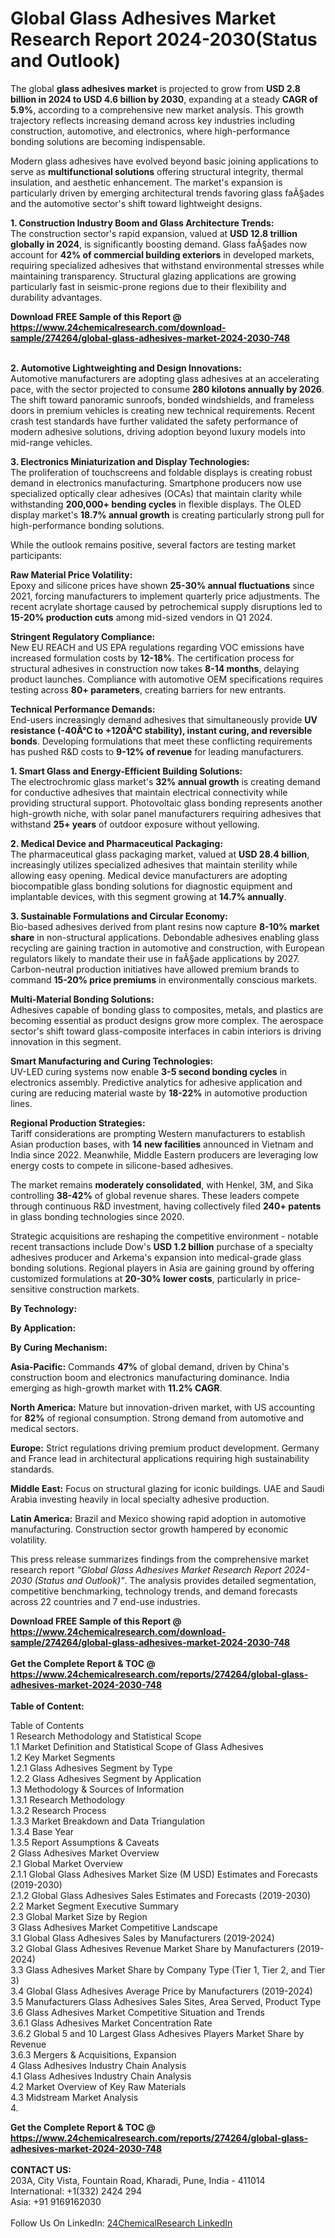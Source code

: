 <h1>Global Glass Adhesives Market Research Report 2024-2030(Status and Outlook)</h1><p>The global <strong>glass adhesives market</strong> is projected to grow from <strong>USD 2.8 billion in 2024 to USD 4.6 billion by 2030</strong>, expanding at a steady <strong>CAGR of 5.9%</strong>, according to a comprehensive new market analysis. This growth trajectory reflects increasing demand across key industries including construction, automotive, and electronics, where high-performance bonding solutions are becoming indispensable.</p><p>Modern glass adhesives have evolved beyond basic joining applications to serve as <strong>multifunctional solutions</strong> offering structural integrity, thermal insulation, and aesthetic enhancement. The market's expansion is particularly driven by emerging architectural trends favoring glass faÃ§ades and the automotive sector's shift toward lightweight designs.</p><p><strong>1. Construction Industry Boom and Glass Architecture Trends:</strong><br>
The construction sector's rapid expansion, valued at <strong>USD 12.8 trillion globally in 2024</strong>, is significantly boosting demand. Glass faÃ§ades now account for <strong>42% of commercial building exteriors</strong> in developed markets, requiring specialized adhesives that withstand environmental stresses while maintaining transparency. Structural glazing applications are growing particularly fast in seismic-prone regions due to their flexibility and durability advantages.</p><div><b>Download FREE Sample of this Report @ 
            <a href="https://www.24chemicalresearch.com/download-sample/274264/global-glass-adhesives-market-2024-2030-748">
            https://www.24chemicalresearch.com/download-sample/274264/global-glass-adhesives-market-2024-2030-748</a></b></div><br><p><strong>2. Automotive Lightweighting and Design Innovations:</strong><br>
Automotive manufacturers are adopting glass adhesives at an accelerating pace, with the sector projected to consume <strong>280 kilotons annually by 2026</strong>. The shift toward panoramic sunroofs, bonded windshields, and frameless doors in premium vehicles is creating new technical requirements. Recent crash test standards have further validated the safety performance of modern adhesive solutions, driving adoption beyond luxury models into mid-range vehicles.</p><p><strong>3. Electronics Miniaturization and Display Technologies:</strong><br>
The proliferation of touchscreens and foldable displays is creating robust demand in electronics manufacturing. Smartphone producers now use specialized optically clear adhesives (OCAs) that maintain clarity while withstanding <strong>200,000+ bending cycles</strong> in flexible displays. The OLED display market's <strong>18.7% annual growth</strong> is creating particularly strong pull for high-performance bonding solutions.</p><p>While the outlook remains positive, several factors are testing market participants:</p><p><strong>Raw Material Price Volatility:</strong><br>
	Epoxy and silicone prices have shown <strong>25-30% annual fluctuations</strong> since 2021, forcing manufacturers to implement quarterly price adjustments. The recent acrylate shortage caused by petrochemical supply disruptions led to <strong>15-20% production cuts</strong> among mid-sized vendors in Q1 2024.</p><p><strong>Stringent Regulatory Compliance:</strong><br>
	New EU REACH and US EPA regulations regarding VOC emissions have increased formulation costs by <strong>12-18%</strong>. The certification process for structural adhesives in construction now takes <strong>8-14 months</strong>, delaying product launches. Compliance with automotive OEM specifications requires testing across <strong>80+ parameters</strong>, creating barriers for new entrants.</p><p><strong>Technical Performance Demands:</strong><br>
	End-users increasingly demand adhesives that simultaneously provide <strong>UV resistance (-40Â°C to +120Â°C stability), instant curing, and reversible bonds</strong>. Developing formulations that meet these conflicting requirements has pushed R&amp;D costs to <strong>9-12% of revenue</strong> for leading manufacturers.</p><p><strong>1. Smart Glass and Energy-Efficient Building Solutions:</strong><br>
The electrochromic glass market's <strong>32% annual growth</strong> is creating demand for conductive adhesives that maintain electrical connectivity while providing structural support. Photovoltaic glass bonding represents another high-growth niche, with solar panel manufacturers requiring adhesives that withstand <strong>25+ years</strong> of outdoor exposure without yellowing.</p><p><strong>2. Medical Device and Pharmaceutical Packaging:</strong><br>
The pharmaceutical glass packaging market, valued at <strong>USD 28.4 billion</strong>, increasingly utilizes specialized adhesives that maintain sterility while allowing easy opening. Medical device manufacturers are adopting biocompatible glass bonding solutions for diagnostic equipment and implantable devices, with this segment growing at <strong>14.7% annually</strong>.</p><p><strong>3. Sustainable Formulations and Circular Economy:</strong><br>
Bio-based adhesives derived from plant resins now capture <strong>8-10% market share</strong> in non-structural applications. Debondable adhesives enabling glass recycling are gaining traction in automotive and construction, with European regulators likely to mandate their use in faÃ§ade applications by 2027. Carbon-neutral production initiatives have allowed premium brands to command <strong>15-20% price premiums</strong> in environmentally conscious markets.</p><p><strong>Multi-Material Bonding Solutions:</strong><br>
	Adhesives capable of bonding glass to composites, metals, and plastics are becoming essential as product designs grow more complex. The aerospace sector's shift toward glass-composite interfaces in cabin interiors is driving innovation in this segment.</p><p><strong>Smart Manufacturing and Curing Technologies:</strong><br>
	UV-LED curing systems now enable <strong>3-5 second bonding cycles</strong> in electronics assembly. Predictive analytics for adhesive application and curing are reducing material waste by <strong>18-22%</strong> in automotive production lines.</p><p><strong>Regional Production Strategies:</strong><br>
	Tariff considerations are prompting Western manufacturers to establish Asian production bases, with <strong>14 new facilities</strong> announced in Vietnam and India since 2022. Meanwhile, Middle Eastern producers are leveraging low energy costs to compete in silicone-based adhesives.</p><p>The market remains <strong>moderately consolidated</strong>, with Henkel, 3M, and Sika controlling <strong>38-42%</strong> of global revenue shares. These leaders compete through continuous R&amp;D investment, having collectively filed <strong>240+ patents</strong> in glass bonding technologies since 2020.</p><p>Strategic acquisitions are reshaping the competitive environment - notable recent transactions include Dow's <strong>USD 1.2 billion</strong> purchase of a specialty adhesives producer and Arkema's expansion into medical-grade glass bonding solutions. Regional players in Asia are gaining ground by offering customized formulations at <strong>20-30% lower costs</strong>, particularly in price-sensitive construction markets.</p><p><strong>By Technology:</strong></p><p><strong>By Application:</strong></p><p><strong>By Curing Mechanism:</strong></p><p><strong>Asia-Pacific:</strong> Commands <strong>47%</strong> of global demand, driven by China's construction boom and electronics manufacturing dominance. India emerging as high-growth market with <strong>11.2% CAGR</strong>.</p><p><strong>North America:</strong> Mature but innovation-driven market, with US accounting for <strong>82%</strong> of regional consumption. Strong demand from automotive and medical sectors.</p><p><strong>Europe:</strong> Strict regulations driving premium product development. Germany and France lead in architectural applications requiring high sustainability standards.</p><p><strong>Middle East:</strong> Focus on structural glazing for iconic buildings. UAE and Saudi Arabia investing heavily in local specialty adhesive production.</p><p><strong>Latin America:</strong> Brazil and Mexico showing rapid adoption in automotive manufacturing. Construction sector growth hampered by economic volatility.</p><p>This press release summarizes findings from the comprehensive market research report <em>"Global Glass Adhesives Market Research Report 2024-2030 (Status and Outlook)"</em>. The analysis provides detailed segmentation, competitive benchmarking, technology trends, and demand forecasts across 22 countries and 7 end-use industries.</p><div><b>Download FREE Sample of this Report @ 
            <a href="https://www.24chemicalresearch.com/download-sample/274264/global-glass-adhesives-market-2024-2030-748">
            https://www.24chemicalresearch.com/download-sample/274264/global-glass-adhesives-market-2024-2030-748</a></b></div><br><div><b>Get the Complete Report & TOC @ 
            <a href="https://www.24chemicalresearch.com/reports/274264/global-glass-adhesives-market-2024-2030-748">
            https://www.24chemicalresearch.com/reports/274264/global-glass-adhesives-market-2024-2030-748</a></b></div><br>
            <b>Table of Content:</b><p>Table of Contents<br />
1 Research Methodology and Statistical Scope<br />
1.1 Market Definition and Statistical Scope of Glass Adhesives<br />
1.2 Key Market Segments<br />
1.2.1 Glass Adhesives Segment by Type<br />
1.2.2 Glass Adhesives Segment by Application<br />
1.3 Methodology & Sources of Information<br />
1.3.1 Research Methodology<br />
1.3.2 Research Process<br />
1.3.3 Market Breakdown and Data Triangulation<br />
1.3.4 Base Year<br />
1.3.5 Report Assumptions & Caveats<br />
2 Glass Adhesives Market Overview<br />
2.1 Global Market Overview<br />
2.1.1 Global Glass Adhesives Market Size (M USD) Estimates and Forecasts (2019-2030)<br />
2.1.2 Global Glass Adhesives Sales Estimates and Forecasts (2019-2030)<br />
2.2 Market Segment Executive Summary<br />
2.3 Global Market Size by Region<br />
3 Glass Adhesives Market Competitive Landscape<br />
3.1 Global Glass Adhesives Sales by Manufacturers (2019-2024)<br />
3.2 Global Glass Adhesives Revenue Market Share by Manufacturers (2019-2024)<br />
3.3 Glass Adhesives Market Share by Company Type (Tier 1, Tier 2, and Tier 3)<br />
3.4 Global Glass Adhesives Average Price by Manufacturers (2019-2024)<br />
3.5 Manufacturers Glass Adhesives Sales Sites, Area Served, Product Type<br />
3.6 Glass Adhesives Market Competitive Situation and Trends<br />
3.6.1 Glass Adhesives Market Concentration Rate<br />
3.6.2 Global 5 and 10 Largest Glass Adhesives Players Market Share by Revenue<br />
3.6.3 Mergers & Acquisitions, Expansion<br />
4 Glass Adhesives Industry Chain Analysis<br />
4.1 Glass Adhesives Industry Chain Analysis<br />
4.2 Market Overview of Key Raw Materials<br />
4.3 Midstream Market Analysis<br />
4.</p><div><b>Get the Complete Report & TOC @ 
            <a href="https://www.24chemicalresearch.com/reports/274264/global-glass-adhesives-market-2024-2030-748">
            https://www.24chemicalresearch.com/reports/274264/global-glass-adhesives-market-2024-2030-748</a></b></div><br><b>CONTACT US:</b><br>
            203A, City Vista, Fountain Road, Kharadi, Pune, India - 411014<br>
            International: +1(332) 2424 294<br>
            Asia: +91 9169162030 <br><br>
            Follow Us On LinkedIn: <a href="https://www.linkedin.com/company/24chemicalresearch/">24ChemicalResearch LinkedIn</a>